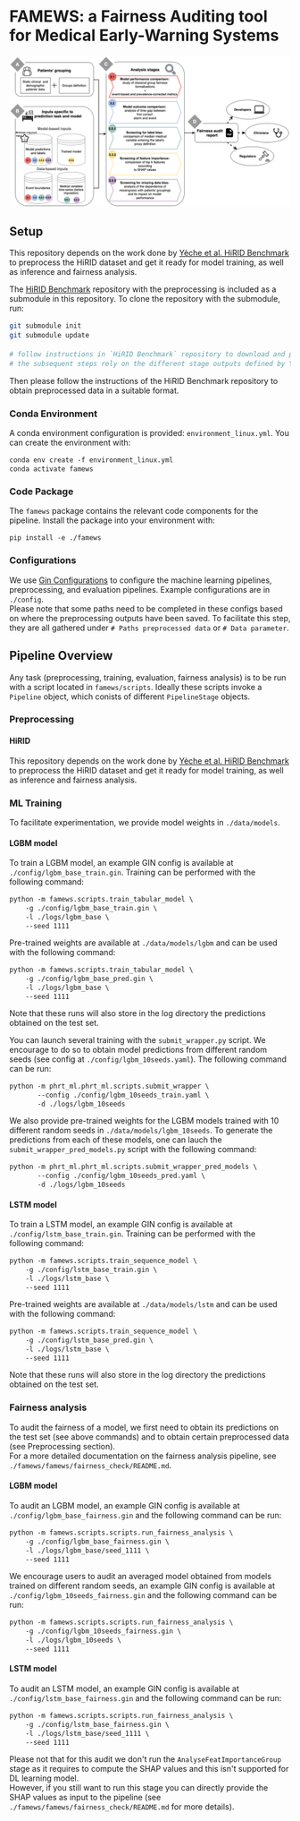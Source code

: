 
# FAMEWS: a Fairness Auditing tool for Medical Early-Warning Systems

![FAMEWS Workflow](./data/figures/summary_tool_paper.png)

## Setup

This repository depends on the work done by [Yèche et al. HiRID Benchmark](https://github.com/ratschlab/HIRID-ICU-Benchmark)
to preprocess the HiRID dataset and get it ready for model training, as well as inference and fairness analysis.

The [HiRID Benchmark](https://github.com/ratschlab/HIRID-ICU-Benchmark) repository with the preprocessing is included as a submodule in this repository. To clone the repository with the submodule, run:

```bash
git submodule init
git submodule update

# follow instructions in `HiRID Benchmark` repository to download and preprocess the dataset
# the subsequent steps rely on the different stage outputs defined by Yèche et al.
```

Then please follow the instructions of the HiRID Benchmark repository to obtain preprocessed data in a suitable format.

### Conda Environment

A conda environment configuration is provided: `environment_linux.yml`. You can create 
the environment with:
```
conda env create -f environment_linux.yml
conda activate famews
```

### Code Package

The `famews` package contains the relevant code components
for the pipeline. Install the package into your environment
with:
```
pip install -e ./famews
```

### Configurations

We use [Gin Configurations](https://github.com/google/gin-config/tags) to configure the
machine learning pipelines, preprocessing, and evaluation pipelines. Example configurations are in `./config`.  
Please note that some paths need to be completed in these configs based on where the preprocessing outputs have been saved.
To facilitate this step, they are all gathered under `# Paths preprocessed data` or `# Data parameter`.

## Pipeline Overview

Any task (preprocessing, training, evaluation, fairness analysis) is to be run with a script located in
`famews/scripts`. Ideally these scripts invoke a `Pipeline` object, which conists of different
`PipelineStage` objects.

### Preprocessing
 
#### HiRID

This repository depends on the work done by [Yèche et al. HiRID Benchmark](https://github.com/ratschlab/HIRID-ICU-Benchmark)
to preprocess the HiRID dataset and get it ready for model training, as well as inference and fairness analysis.

### ML Training

To facilitate experimentation, we provide model weights in `./data/models`.

#### LGBM model
To train a LGBM model, an example GIN config is available at `./config/lgbm_base_train.gin`.
Training can be performed with the following command:
```
python -m famews.scripts.train_tabular_model \
    -g ./config/lgbm_base_train.gin \
    -l ./logs/lgbm_base \
    --seed 1111
```

Pre-trained weights are available at `./data/models/lgbm` and can be used with the following command:
```
python -m famews.scripts.train_tabular_model \
    -g ./config/lgbm_base_pred.gin \
    -l ./logs/lgbm_base \
    --seed 1111
```
Note that these runs will also store in the log directory the predictions obtained on the test set.

You can launch several training with the `submit_wrapper.py` script. We encourage to do so to obtain model predictions from different random seeds (see config at `./config/lgbm_10seeds.yaml`).
The following command can be run:
```
python -m phrt_ml.phrt_ml.scripts.submit_wrapper \
       --config ./config/lgbm_10seeds_train.yaml \
       -d ./logs/lgbm_10seeds
```

We also provide pre-trained weights for the LGBM models trained with 10 different random seeds in `./data/models/lgbm_10seeds`.
To generate the predictions from each of these models, one can lauch the `submit_wrapper_pred_models.py` script with the following command:
```
python -m phrt_ml.phrt_ml.scripts.submit_wrapper_pred_models \
       --config ./config/lgbm_10seeds_pred.yaml \
       -d ./logs/lgbm_10seeds
```

#### LSTM model
To train a LSTM model, an example GIN config is available at `./config/lstm_base_train.gin`.
Training can be performed with the following command:
```
python -m famews.scripts.train_sequence_model \
    -g ./config/lstm_base_train.gin \
    -l ./logs/lstm_base \
    --seed 1111
```

Pre-trained weights are available at `./data/models/lstm` and can be used with the following command:
```
python -m famews.scripts.train_sequence_model \
    -g ./config/lstm_base_pred.gin \
    -l ./logs/lstm_base \
    --seed 1111
```
Note that these runs will also store in the log directory the predictions obtained on the test set.

### Fairness analysis
To audit the fairness of a model, we first need to obtain its predictions on the test set (see above commands) and to obtain certain preprocessed data (see Preprocessing section).  
For a more detailed documentation on the fairness analysis pipeline, see `./famews/famews/fairness_check/README.md`.
#### LGBM model
To audit an LGBM model, an example GIN config is available at `./config/lgbm_base_fairness.gin` and the following command can be run:
```
python -m famews.scripts.scripts.run_fairness_analysis \
    -g ./config/lgbm_base_fairness.gin \
    -l ./logs/lgbm_base/seed_1111 \
    --seed 1111
```

We encourage users to audit an averaged model obtained from models trained on different random seeds, an example GIN config is available at `./config/lgbm_10seeds_fairness.gin` and the following command can be run:
```
python -m famews.scripts.scripts.run_fairness_analysis \
    -g ./config/lgbm_10seeds_fairness.gin \
    -l ./logs/lgbm_10seeds \
    --seed 1111
```

#### LSTM model
To audit an LSTM model, an example GIN config is available at `./config/lstm_base_fairness.gin` and the following command can be run:
```
python -m famews.scripts.scripts.run_fairness_analysis \
    -g ./config/lstm_base_fairness.gin \
    -l ./logs/lstm_base/seed_1111 \
    --seed 1111
```
Please not that for this audit we don't run the `AnalyseFeatImportanceGroup` stage as it requires to compute the SHAP values and this isn't supported for DL learning model.  
However, if you still want to run this stage you can directly provide the SHAP values as input to the pipeline (see `./famews/famews/fairness_check/README.md` for more details).



